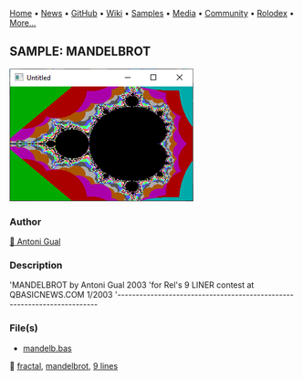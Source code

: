 [Home](https://qb64.com) • [News](../../news.md) • [GitHub](../../github.md) • [Wiki](../../wiki.md) • [Samples](../../samples.md) • [Media](../../media.md) • [Community](../../community.md) • [Rolodex](../../rolodex.md) • [More...](../../more.md)

## SAMPLE: MANDELBROT

![screenshot.png](img/screenshot.png)

### Author

[🐝 Antoni Gual](../antoni-gual.md) 

### Description

'MANDELBROT by Antoni Gual 2003
'for Rel's 9 LINER contest at QBASICNEWS.COM  1/2003
'------------------------------------------------------------------------

### File(s)

* [mandelb.bas](src/mandelb.bas)

🔗 [fractal](../fractal.md), [mandelbrot](../mandelbrot.md), [9 lines](../9-lines.md)
